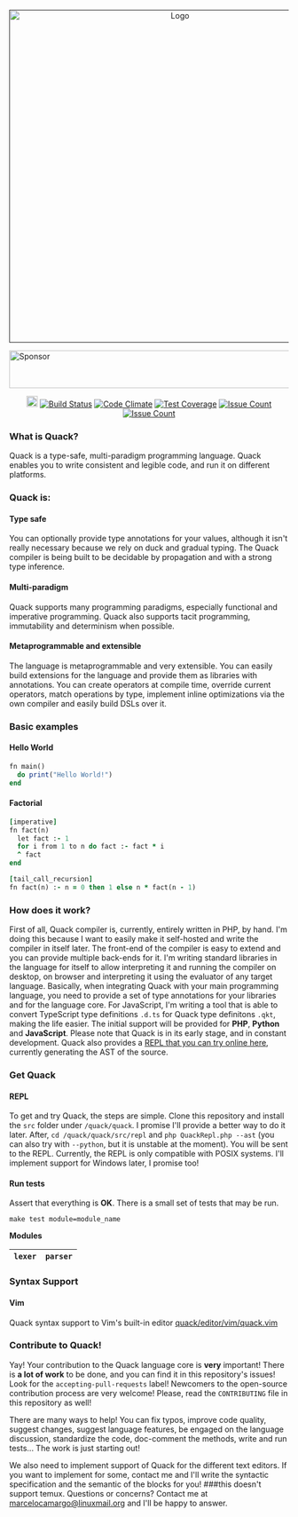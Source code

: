 <p align="center">
  <a href="">
    <img alt="Logo" src="./resource/logo.png" width="600px">
  </a>
</p>

<a href="https://app.codesponsor.io/link/osmbVLutaA7HXKYJpSN5uQYQ/quack/quack" rel="nofollow"><img src="https://app.codesponsor.io/embed/osmbVLutaA7HXKYJpSN5uQYQ/quack/quack.svg" style="width: 888px; height: 68px;" alt="Sponsor" /></a>

<p align="center">
  <a href="https://quack-lang.herokuapp.com/"><img alt="Slack" src="https://quack-lang.herokuapp.com/badge.svg" height="20" /></a>
  <a href="https://travis-ci.org/quack/quack"><img alt="Build Status" src="https://travis-ci.org/quack/quack.svg?branch=master" /></a>
  <a href="https://codeclimate.com/github/quack/quack"><img alt="Code Climate" src="https://codeclimate.com/github/quack/quack/badges/gpa.svg" /></a>
  <a href="https://codeclimate.com/github/quack/quack/coverage"><img alt="Test Coverage" src="https://codeclimate.com/github/quack/quack/badges/coverage.svg" /></a>
  <a href="https://codeclimate.com/github/quack/quack"><img alt="Issue Count" src="https://codeclimate.com/github/quack/quack/badges/issue_count.svg" /></a>
  <a href="#"><img alt="Issue Count" src="https://img.shields.io/badge/language-quack-green.svg" /></a>
</p>

### What is Quack?

Quack is a type-safe, multi-paradigm programming language. Quack enables you to write consistent and legible code, and run it on different platforms.

### Quack is:

#### Type safe

You can optionally provide type annotations for your values, although it isn't really necessary because we rely on duck and gradual typing. The Quack compiler is being built to be decidable by propagation and with a strong type inference.

#### Multi-paradigm

Quack supports many programming paradigms, especially functional and imperative programming. Quack also supports tacit programming,  immutability and determinism when possible.

#### Metaprogrammable and extensible

The language is metaprogrammable and very extensible. You can easily build extensions for the language and provide them as libraries with annotations. You can create operators at compile time, override current operators, match operations by type, implement inline optimizations via the own compiler and easily build DSLs over it.

### Basic examples

#### Hello World

```ruby
fn main()
  do print("Hello World!")
end
```

#### Factorial

```ruby
[imperative]
fn fact(n)
  let fact :- 1
  for i from 1 to n do fact :- fact * i
  ^ fact
end

[tail_call_recursion]
fn fact(n) :- n = 0 then 1 else n * fact(n - 1)
```

### How does it work?

First of all, Quack compiler is, currently, entirely written in PHP, by hand. I'm doing this because I want to easily make it self-hosted and write the compiler in itself later. The front-end of the compiler is easy to extend and you can provide multiple back-ends for it. I'm writing standard libraries in the language for itself to allow interpreting it and running the compiler on desktop, on browser and interpreting it using the evaluator of any target language. Basically, when integrating Quack with your main programming language, you need to provide a set of type annotations for your libraries and for the language core. For JavaScript, I'm writing a tool that is able to convert TypeScript type definitions `.d.ts` for Quack type definitons `.qkt`, making the life easier. The initial support will be provided for **PHP**, **Python** and **JavaScript**. Please note that Quack is in its early stage, and in constant development. Quack also provides a [REPL that you can try online here](http://108.167.188.125/~conta180/quack/), currently generating the AST of the source.

### Get Quack

#### REPL

To get and try Quack, the steps are simple. Clone this repository and install the `src` folder under `/quack/quack`. I promise I'll provide a better way to do it later. After, `cd /quack/quack/src/repl` and `php QuackRepl.php --ast` (you can also try with `--python`, but it is unstable at the moment). You will be sent to the REPL. Currently, the REPL is only compatible with POSIX systems. I'll implement support for Windows later, I promise too!

#### Run tests

Assert that everything is **OK**. There is a small set of tests that may be run.

`make test module=module_name`

**Modules**

| `lexer` | `parser` |
|---------|----------|

### Syntax Support

#### Vim

Quack syntax support to Vim's built-in editor [quack/editor/vim/quack.vim](https://github.com/quack/quack/tree/master/editor/vim)

### Contribute to Quack!

Yay! Your contribution to the Quack language core is **very** important! There is **a lot of work** to be done, and you can find it in this repository's issues! Look for the `accepting-pull-requests` label! Newcomers to the open-source contribution process are very welcome! Please, read the `CONTRIBUTING` file in this repository as well!

There are many ways to help! You can fix typos, improve code quality, suggest changes, suggest language features, be engaged on the language discussion, standardize the code, doc-comment the methods, write and run tests... The work is just starting out!

We also need to implement support of Quack for the different text editors. If you want to implement for some, contact me and I'll write the syntactic specification and the semantic of the blocks for you!
###this doesn't support temux.
Questions or concerns? Contact me at <marcelocamargo@linuxmail.org> and I'll be happy to answer.
